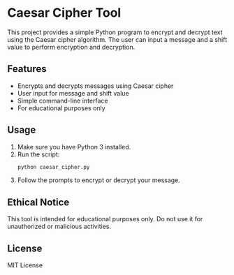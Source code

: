# Caesar Cipher Tool

This project provides a simple Python program to encrypt and decrypt text using the Caesar cipher algorithm. The user can input a message and a shift value to perform encryption and decryption.

## Features
- Encrypts and decrypts messages using Caesar cipher
- User input for message and shift value
- Simple command-line interface
- For educational purposes only

## Usage
1. Make sure you have Python 3 installed.
2. Run the script:
   ```sh
   python caesar_cipher.py
   ```
3. Follow the prompts to encrypt or decrypt your message.

## Ethical Notice
This tool is intended for educational purposes only. Do not use it for unauthorized or malicious activities.

## License
MIT License

